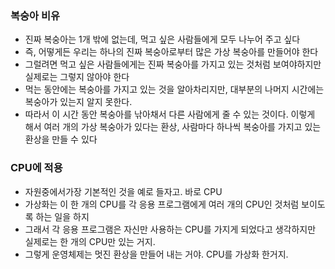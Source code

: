 ### 복숭아 비유

- 진짜 복숭아는 1개 밖에 없는데, 먹고 싶은 사람들에게 모두 나누어 주고 싶다
- 즉, 어떻게든 우리는 하나의 진짜 복숭아로부터 많은 가상 복숭아를 만들어야 한다
- 그럴려면 먹고 싶은 사람들에게는 진짜 복숭아를 가지고 있는 것처럼 보여야하지만 실제로는 그렇지 않아야 한다
- 먹는 동안에는 복숭아를 가지고 있는 것을 알아차리지만, 대부분의 나머지 시간에는 복숭아가 있는지 알지 못한다.
- 따라서 이 시간 동안 복숭아를 낚아채서 다른 사람에게 줄 수 있는 것이다. 이렇게 해서 여러 개의 가상 복숭아가 있다는 환상, 사람마다 하나씩 복숭아를 가지고 있는 환상을 만들 수 있다

### CPU에 적용

- 자원중에서가장 기본적인 것을 예로 들자고. 바로 CPU
- 가상화는 이 한 개의 CPU를 각 응용 프로그램에게 여러 개의 CPU인 것처럼 보이도록 하는 일을 하지
- 그래서 각 응용 프로그램은 자신만 사용하는 CPU를 가지게 되었다고 생각하지만 실제로는 한 개의 CPU만 있는 거지.
- 그렇게 운영체제는 멋진 환상을 만들어 내는 거야. CPU를 가상화 한거지.
